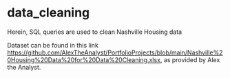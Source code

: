 # data_cleaning
Herein, SQL queries are used to clean Nashville Housing data

Dataset can be found in this link https://github.com/AlexTheAnalyst/PortfolioProjects/blob/main/Nashville%20Housing%20Data%20for%20Data%20Cleaning.xlsx, as provided by Alex the Analyst. 
